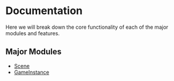 # Documentation

Here we will break down the core functionality of each of the major modules and features.

## Major Modules

- [Scene](./major_modules/Scene.md)
- [GameInstance](./major_modules/GameInstance.md)
